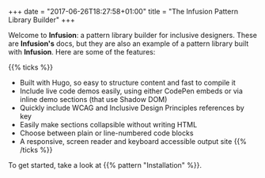 +++
date = "2017-06-26T18:27:58+01:00"
title = "The Infusion Pattern Library Builder"
+++

Welcome to **Infusion**: a pattern library builder for inclusive designers. These are **Infusion's** docs, but they are also an example of a pattern library built with **Infusion**. Here are some of the features:

{{% ticks %}}
* Built with Hugo, so easy to structure content and fast to compile it
* Include live code demos easily, using either CodePen embeds or via inline demo sections (that use Shadow DOM)
* Quickly include WCAG and Inclusive Design Principles references by key
* Easily make sections collapsible without writing HTML
* Choose between plain or line-numbered code blocks
* A responsive, screen reader and keyboard accessible output site
{{% /ticks %}}

To get started, take a look at {{% pattern "Installation" %}}.
